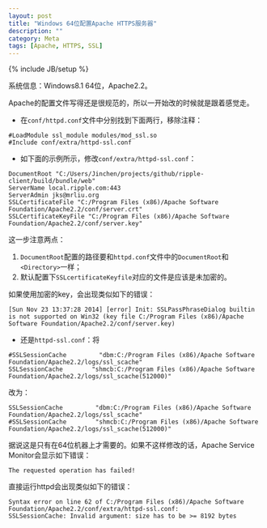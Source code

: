 ```yaml
---
layout: post
title: "Windows 64位配置Apache HTTPS服务器"
description: ""
category: Meta
tags: [Apache, HTTPS, SSL]
---
```

{% include JB/setup %}

系统信息：Windows8.1 64位，Apache2.2。

Apache的配置文件写得还是很规范的，所以一开始改的时候就是跟着感觉走。

* 在`conf/httpd.conf`文件中分别找到下面两行，移除注释：

~~~ config
#LoadModule ssl_module modules/mod_ssl.so
#Include conf/extra/httpd-ssl.conf
~~~

* 如下面的示例所示，修改`conf/extra/httpd-ssl.conf`：

~~~ config
DocumentRoot "C:/Users/Jinchen/projects/github/ripple-client/build/bundle/web"
ServerName local.ripple.com:443
ServerAdmin jks@mrliu.org
SSLCertificateFile "C:/Program Files (x86)/Apache Software Foundation/Apache2.2/conf/server.crt"
SSLCertificateKeyFile "C:/Program Files (x86)/Apache Software Foundation/Apache2.2/conf/server.key"
~~~

这一步注意两点：

1. `DocumentRoot`配置的路径要和`httpd.conf`文件中的`DocumentRoot`和`<Directory>`一样；
2. 默认配置下`SSLcertificateKeyfile`对应的文件是应该是未加密的。

如果使用加密的key，会出现类似如下的错误：

~~~ log
[Sun Nov 23 13:37:28 2014] [error] Init: SSLPassPhraseDialog builtin is not supported on Win32 (key file C:/Program Files (x86)/Apache Software Foundation/Apache2.2/conf/server.key)
~~~

* 还是`httpd-ssl.conf`：将

~~~ config
#SSLSessionCache         "dbm:C:/Program Files (x86)/Apache Software Foundation/Apache2.2/logs/ssl_scache"
SSLSessionCache        "shmcb:C:/Program Files (x86)/Apache Software Foundation/Apache2.2/logs/ssl_scache(512000)"
~~~

改为：

~~~ config
SSLSessionCache         "dbm:C:/Program Files (x86)/Apache Software Foundation/Apache2.2/logs/ssl_scache"
#SSLSessionCache        "shmcb:C:/Program Files (x86)/Apache Software Foundation/Apache2.2/logs/ssl_scache(512000)"
~~~

据说这是只有在64位机器上才需要的。如果不这样修改的话，Apache Service Monitor会显示如下错误：

~~~
The requested operation has failed!
~~~

直接运行httpd会出现类似如下的错误：

~~~
Syntax error on line 62 of C:/Program Files (x86)/Apache Software Foundation/Apache2.2/conf/extra/httpd-ssl.conf:
SSLSessionCache: Invalid argument: size has to be >= 8192 bytes
~~~
